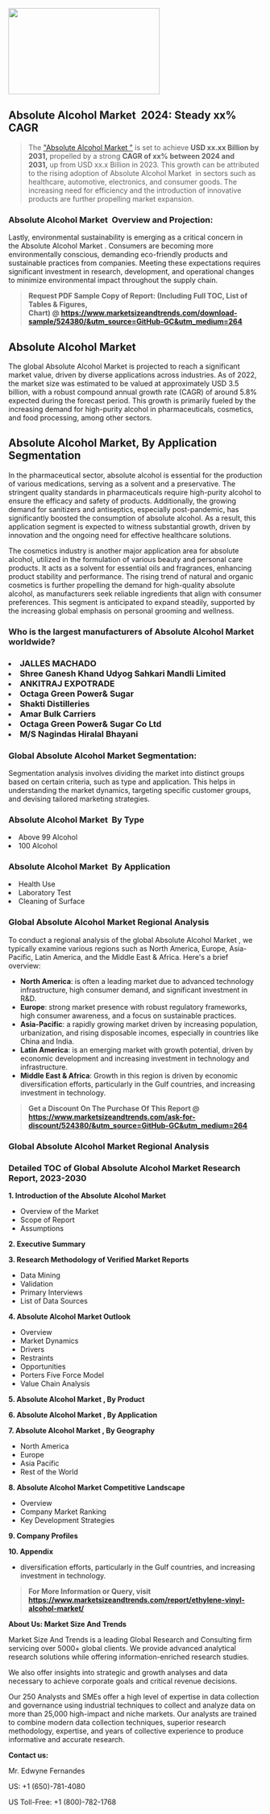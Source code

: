 <p><img class="alignnone size-medium wp-image-20088" src="https://ffe5etoiles.com/wp-content/uploads/2024/12/MST1-300x171.png" alt="" width="300" height="171" /></p><h2 id="ember46" class="ember-view reader-text-block__heading-2">Absolute Alcohol Market &nbsp;2024: Steady&nbsp;xx% CAGR</h2><blockquote id="ember47" class="ember-view reader-text-block__blockquote">The&nbsp;<a class="app-aware-link " href="https://www.marketsizeandtrends.com/download-sample/524380/&utm_source=GitHub-GC&utm_medium=264" target="_blank" data-test-app-aware-link="">"Absolute Alcohol Market "</a>&nbsp;is set to achieve&nbsp;<strong>USD&nbsp;xx.xx&nbsp;Billion by 2031,</strong>&nbsp;propelled by a strong&nbsp;<strong>CAGR of&nbsp;xx% between 2024 and 2031,</strong>&nbsp;up from USD xx.x Billion in 2023. This growth can be attributed to the rising adoption of&nbsp;Absolute Alcohol Market &nbsp;in sectors such as healthcare, automotive, electronics, and consumer goods. The increasing need for efficiency and the introduction of innovative products are further propelling market expansion.</blockquote><h3 id="ember48" class="ember-view reader-text-block__heading-3">Absolute Alcohol Market &nbsp;Overview and Projection:</h3><p id="ember49" class="ember-view reader-text-block__paragraph">Lastly, environmental sustainability is emerging as a critical concern in the&nbsp;Absolute Alcohol Market . Consumers are becoming more environmentally conscious, demanding eco-friendly products and sustainable practices from companies. Meeting these expectations requires significant investment in research, development, and operational changes to minimize environmental impact throughout the supply chain.</p><blockquote id="ember50" class="ember-view reader-text-block__blockquote"><strong>Request PDF Sample Copy of Report: (Including Full TOC, List of Tables &amp; Figures, Chart)&nbsp;@&nbsp;<strong><a href="https://www.marketsizeandtrends.com/download-sample/524380/&utm_source=GitHub-GC&utm_medium=264" target="_blank">https://www.marketsizeandtrends.com/download-sample/524380/&utm_source=GitHub-GC&utm_medium=264</a></strong></strong></blockquote><h3 class=""> <h2>Absolute Alcohol Market</h2><p>The global Absolute Alcohol Market is projected to reach a significant market value, driven by diverse applications across industries. As of 2022, the market size was estimated to be valued at approximately USD 3.5 billion, with a robust compound annual growth rate (CAGR) of around 5.8% expected during the forecast period. This growth is primarily fueled by the increasing demand for high-purity alcohol in pharmaceuticals, cosmetics, and food processing, among other sectors.</p><h2>Absolute Alcohol Market, By Application Segmentation</h2><p>In the pharmaceutical sector, absolute alcohol is essential for the production of various medications, serving as a solvent and a preservative. The stringent quality standards in pharmaceuticals require high-purity alcohol to ensure the efficacy and safety of products. Additionally, the growing demand for sanitizers and antiseptics, especially post-pandemic, has significantly boosted the consumption of absolute alcohol. As a result, this application segment is expected to witness substantial growth, driven by innovation and the ongoing need for effective healthcare solutions.</p><p>The cosmetics industry is another major application area for absolute alcohol, utilized in the formulation of various beauty and personal care products. It acts as a solvent for essential oils and fragrances, enhancing product stability and performance. The rising trend of natural and organic cosmetics is further propelling the demand for high-quality absolute alcohol, as manufacturers seek reliable ingredients that align with consumer preferences. This segment is anticipated to expand steadily, supported by the increasing global emphasis on personal grooming and wellness.</p></h3><h3 id="" class="">Who is the largest manufacturers of&nbsp;Absolute Alcohol Market worldwide?</h3><h3 class=""></Li><Li>JALLES MACHADO</Li><Li> Shree Ganesh Khand Udyog Sahkari Mandli Limited</Li><Li> ANKITRAJ EXPOTRADE</Li><Li> Octaga Green Power& Sugar</Li><Li> Shakti Distilleries</Li><Li> Amar Bulk Carriers</Li><Li> Octaga Green Power& Sugar Co Ltd</Li><Li> M/S Nagindas Hiralal Bhayani</h3><h3 id="ember53" class="ember-view reader-text-block__heading-3">Global&nbsp;Absolute Alcohol Market Segmentation:</h3><p id="ember54" class="ember-view reader-text-block__paragraph">Segmentation analysis involves dividing the market into distinct groups based on certain criteria, such as type and application. This helps in understanding the market dynamics, targeting specific customer groups, and devising tailored marketing strategies.</p><h3 id="" class="">Absolute Alcohol Market &nbsp;By Type</h3><p></Li><Li>Above 99 Alcohol</Li><Li> 100 Alcohol</p><h3 id="" class="">Absolute Alcohol Market &nbsp;By Application</h3><p class=""></Li><Li>Health Use</Li><Li> Laboratory Test</Li><Li> Cleaning of Surface</p><h3 id="ember62" class="ember-view reader-text-block__heading-3">Global Absolute Alcohol Market Regional Analysis</h3><p id="ember63" class="ember-view reader-text-block__paragraph">To conduct a regional analysis of the global Absolute Alcohol Market , we typically examine various regions such as North America, Europe, Asia-Pacific, Latin America, and the Middle East &amp; Africa. Here's a brief overview:</p><ul><li><strong>North America</strong>: is often a leading market due to advanced technology infrastructure, high consumer demand, and significant investment in R&amp;D.</li><li><strong>Europe</strong>: strong market presence with robust regulatory frameworks, high consumer awareness, and a focus on sustainable practices.</li><li><strong>Asia-Pacific</strong>: a rapidly growing market driven by increasing population, urbanization, and rising disposable incomes, especially in countries like China and India.</li><li><strong>Latin America</strong>: is an emerging market with growth potential, driven by economic development and increasing investment in technology and infrastructure.</li><li><strong>Middle East &amp; Africa</strong>: Growth in this region is driven by economic diversification efforts, particularly in the Gulf countries, and increasing investment in technology.</li></ul><blockquote id="ember61" class="ember-view reader-text-block__blockquote"><strong>Get a Discount On The Purchase Of This Report @ <strong><a href="https://html-cleaner.com/" target="">https://www.marketsizeandtrends.com/ask-for-discount/524380/&utm_source=GitHub-GC&utm_medium=264</a></strong></strong></blockquote><h3 id="ember62" class="ember-view reader-text-block__heading-3">Global Absolute Alcohol Market Regional Analysis</h3><h3 id="" class="">Detailed TOC of Global Absolute Alcohol Market Research Report, 2023-2030</h3><p id="" class=""><strong>1. Introduction of the Absolute Alcohol Market </strong></p><ul><li>Overview of the Market</li><li>Scope of Report</li><li>Assumptions</li></ul><p id="" class=""><strong>2. Executive Summary</strong></p><p id="" class=""><strong>3. Research Methodology of Verified Market Reports</strong></p><ul><li>Data Mining</li><li>Validation</li><li>Primary Interviews</li><li>List of Data Sources</li></ul><p id="" class=""><strong>4. Absolute Alcohol Market Outlook</strong></p><ul><li>Overview</li><li>Market Dynamics</li><li>Drivers</li><li>Restraints</li><li>Opportunities</li><li>Porters Five Force Model</li><li>Value Chain Analysis</li></ul><p id="" class=""><strong>5. Absolute Alcohol Market , By Product</strong></p><p id="" class=""><strong>6. Absolute Alcohol Market , By Application</strong></p><p id="" class=""><strong>7. Absolute Alcohol Market , By Geography</strong></p><ul><li>North America</li><li>Europe</li><li>Asia Pacific</li><li>Rest of the World</li></ul><p id="" class=""><strong>8. Absolute Alcohol Market Competitive Landscape</strong></p><ul><li>Overview</li><li>Company Market Ranking</li><li>Key Development Strategies</li></ul><p id="" class=""><strong>9. Company Profiles</strong></p><p id="" class=""><strong>10. Appendix</strong></p><ul><li>diversification efforts, particularly in the Gulf countries, and increasing investment in technology.</li></ul><blockquote id="ember65" class="ember-view reader-text-block__blockquote"><strong>For More Information or Query, visit <strong><strong><a href="https://html-cleaner.com/" target="">https://www.marketsizeandtrends.com/report/ethylene-vinyl-alcohol-market/</a></strong></strong></strong></blockquote><p id="" class=""><strong>About Us: Market Size And Trends</strong></p><p id="" class="">Market Size And Trends is a leading Global Research and Consulting firm servicing over 5000+ global clients. We provide advanced analytical research solutions while offering information-enriched research studies.</p><p id="" class="">We also offer insights into strategic and growth analyses and data necessary to achieve corporate goals and critical revenue decisions.</p><p id="" class="">Our 250 Analysts and SMEs offer a high level of expertise in data collection and governance using industrial techniques to collect and analyze data on more than 25,000 high-impact and niche markets. Our analysts are trained to combine modern data collection techniques, superior research methodology, expertise, and years of collective experience to produce informative and accurate research.</p><p id="" class=""><strong>Contact us:</strong></p><p id="" class="">Mr. Edwyne Fernandes</p><p id="" class="">US: +1 (650)-781-4080</p><p id="" class="">US Toll-Free: +1 (800)-782-1768</p>
